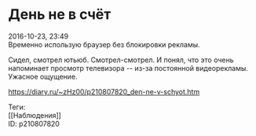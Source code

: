 День не в счёт
===============

   
 2016-10-23, 23:49   
  Временно использую браузер без блокировки рекламы.   
   
 Сидел, смотрел ютьюб. Смотрел-смотрел. И понял, что это очень напоминает просмотр телевизора -- из-за постоянной видеорекламы. Ужасное ощущение.   
    
 <https://diary.ru/~zHz00/p210807820_den-ne-v-schyot.htm>   
   
 Теги:   
 [[Наблюдения]]   
 ID: p210807820